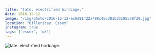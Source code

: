 ```yaml
---
title: "late. electrified birdcage."
date: 2016-12-12
image: "/img/photo/2016-12-12-ec0d81422a498c456381b3b105578f20.jpg"
location: "Billericay, Essex"
instagram: true
tags: ['essex', 'uk']
---
```


![late. electrified birdcage.](/img/photo/2016-12-12-ec0d81422a498c456381b3b105578f20.jpg)
